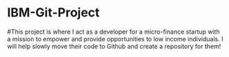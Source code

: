 # IBM-Git-Project

#This project is where I act as a developer for a micro-finance startup with a mission to empower and provide opportunities to low income individuals. I will help slowly move their code to Github and create a repository for them!
